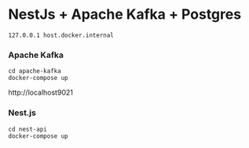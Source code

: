 # NestJs + Apache Kafka + Postgres

```
127.0.0.1 host.docker.internal
```

### Apache Kafka

```
cd apache-kafka
docker-compose up
```
http://localhost9021 


### Nest.js

```
cd nest-api
docker-compose up
```
